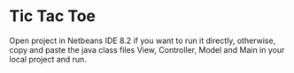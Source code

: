 # Tic Tac Toe
Open project in Netbeans IDE 8.2 if you want to run it directly, otherwise, copy and paste the java class files View, Controller, Model and Main in your local project and run.
